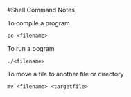 #Shell Command Notes

To compile a program 
```
cc <filename>
```

To run a pogram
```
./<filename>
```

To move a file to another file or directory
```
mv <filename> <targetfile>
```
